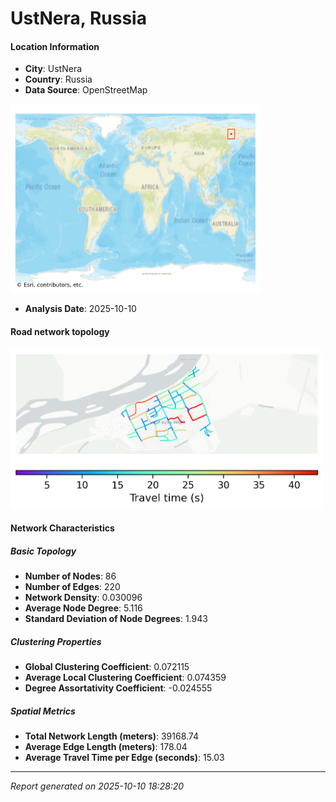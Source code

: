 # UstNera, Russia

#### Location Information

- **City**: UstNera
- **Country**: Russia
- **Data Source**: OpenStreetMap
<img src="UstNera_location.png" alt="UstNera Location Map" width="400" />

- **Analysis Date**: 2025-10-10

#### Road network topology

<img src="UstNera_network_map.png" alt="UstNera Road Network Map" width="500"/>

#### Network Characteristics

##### Basic Topology

- **Number of Nodes**: 86
- **Number of Edges**: 220
- **Network Density**: 0.030096
- **Average Node Degree**: 5.116
- **Standard Deviation of Node Degrees**: 1.943

##### Clustering Properties

- **Global Clustering Coefficient**: 0.072115
- **Average Local Clustering Coefficient**: 0.074359
- **Degree Assortativity Coefficient**: -0.024555

##### Spatial Metrics

- **Total Network Length (meters)**: 39168.74
- **Average Edge Length (meters)**: 178.04
- **Average Travel Time per Edge (seconds)**: 15.03

---
*Report generated on 2025-10-10 18:28:20*
